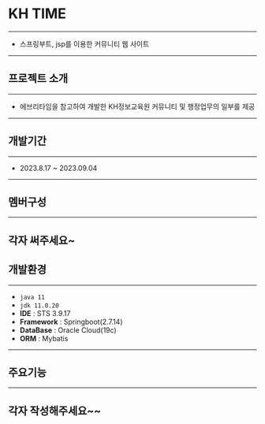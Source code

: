 # KH TIME
---
- 스프링부트, jsp를 이용한 커뮤니티 웹 사이트
---

## 프로젝트 소개
---
- 에브리타임을 참고하여 개발한 KH정보교육원 커뮤니티 및 행정업무의 일부를 제공
---

## 개발기간
---
- 2023.8.17 ~ 2023.09.04
---

## 멤버구성
---
각자 써주세요~
---

## 개발환경
---
- `java 11`
- `jdk 11.0.20`
- **IDE** : STS 3.9.17
- **Framework** : Springboot(2.7.14)
- **DataBase** : Oracle Cloud(19c)
- **ORM** : Mybatis
---

## 주요기능
---
각자 작성해주세요~~
---


